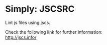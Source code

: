 # Simply: JSCSRC

Lint js files using jscs.

Check the following link for further information:<br />
http://jscs.info/
